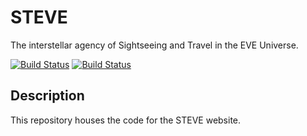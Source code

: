 # STEVE

The interstellar agency of Sightseeing and Travel in the EVE Universe.

[![Build Status](https://img.shields.io/travis/Ionaru/steve/master.svg?style=for-the-badge)](https://travis-ci.org/Ionaru/steve)
[![Build Status](https://img.shields.io/github/tag/Ionaru/steve.svg?style=for-the-badge)](https://github.com/Ionaru/steve/blob/master/CHANGELOG.md)

## Description

This repository houses the code for the STEVE website.
